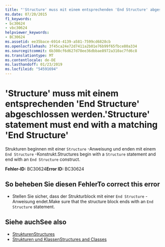 ```yaml
---
title: "'Structure' muss mit einem entsprechenden 'End Structure' abgeschlossen werden."
ms.date: 07/20/2015
f1_keywords:
- bc30624
- vbc30624
helpviewer_keywords:
- BC30624
ms.assetid: ee35bace-6914-4139-a581-7599cd6828cb
ms.openlocfilehash: 3f45ca24e72d7411a2b01e76b99f65fbce80a334
ms.sourcegitcommit: 6b308cf6d627d78ee36dbbae8972a310ac7fd6c8
ms.translationtype: MT
ms.contentlocale: de-DE
ms.lasthandoff: 01/23/2019
ms.locfileid: "54591694"
---
```

# <a name="structure-statement-must-end-with-a-matching-end-structure"></a><span data-ttu-id="fb42a-102">'Structure' muss mit einem entsprechenden 'End Structure' abgeschlossen werden.</span><span class="sxs-lookup"><span data-stu-id="fb42a-102">'Structure' statement must end with a matching 'End Structure'</span></span>
<span data-ttu-id="fb42a-103">Strukturen beginnen mit einer `Structure` -Anweisung und enden mit einem `End Structure` -Konstrukt.</span><span class="sxs-lookup"><span data-stu-id="fb42a-103">Structures begin with a `Structure` statement and end with an `End Structure` construct.</span></span>  
  
 <span data-ttu-id="fb42a-104">**Fehler-ID:** BC30624</span><span class="sxs-lookup"><span data-stu-id="fb42a-104">**Error ID:** BC30624</span></span>  
  
## <a name="to-correct-this-error"></a><span data-ttu-id="fb42a-105">So beheben Sie diesen Fehler</span><span class="sxs-lookup"><span data-stu-id="fb42a-105">To correct this error</span></span>  
  
-   <span data-ttu-id="fb42a-106">Stellen Sie sicher, dass der Strukturblock mit einer `End Structure` -Anweisung endet.</span><span class="sxs-lookup"><span data-stu-id="fb42a-106">Make sure that the structure block ends with an `End Structure` statement.</span></span>  
  
## <a name="see-also"></a><span data-ttu-id="fb42a-107">Siehe auch</span><span class="sxs-lookup"><span data-stu-id="fb42a-107">See also</span></span>
- [<span data-ttu-id="fb42a-108">Strukturen</span><span class="sxs-lookup"><span data-stu-id="fb42a-108">Structures</span></span>](../../visual-basic/programming-guide/language-features/data-types/structures.md)
- [<span data-ttu-id="fb42a-109">Strukturen und Klassen</span><span class="sxs-lookup"><span data-stu-id="fb42a-109">Structures and Classes</span></span>](../../visual-basic/programming-guide/language-features/data-types/structures-and-classes.md)
